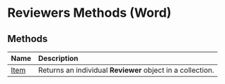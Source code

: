 
# Reviewers Methods (Word)

## Methods



|**Name**|**Description**|
|:-----|:-----|
|[Item](1753a118-e5e5-c83f-7e9e-02a6e0500b63.md)|Returns an individual  **Reviewer** object in a collection.|
